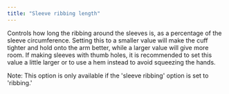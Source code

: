 ```yaml
---
title: "Sleeve ribbing length"
---
```


Controls how long the ribbing around the sleeves is, as a percentage of the sleeve circumference. Setting this to a smaller value will make the cuff tighter and hold onto the arm better, while a larger value will give more room. If making sleeves with thumb holes, it is recommended to set this value a little larger or to use a hem instead to avoid squeezing the hands.

Note: This option is only available if the 'sleeve ribbing' option is set to 'ribbing.'
